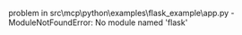 problem in src\mcp\python\examples\flask_example\app.py - ModuleNotFoundError: No module named 'flask'
